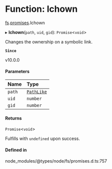 # Function: lchown

[fs](../modules/fs.md).[promises](../modules/fs.promises.md).lchown

▸ **lchown**(`path`, `uid`, `gid`): `Promise`<`void`\>

Changes the ownership on a symbolic link.

**`Since`**

v10.0.0

#### Parameters

| Name | Type |
| :------ | :------ |
| `path` | [`PathLike`](../types/fs.PathLike.md) |
| `uid` | `number` |
| `gid` | `number` |

#### Returns

`Promise`<`void`\>

Fulfills with `undefined` upon success.

#### Defined in

node_modules/@types/node/fs/promises.d.ts:757
